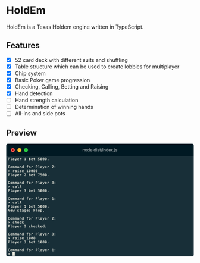 # HoldEm
HoldEm is a Texas Holdem engine written in TypeScript.

## Features
- [x] 52 card deck with different suits and shuffling
- [x] Table structure which can be used to create lobbies for multiplayer
- [x] Chip system
- [x] Basic Poker game progression
- [x] Checking, Calling, Betting and Raising 
- [x] Hand detection 
- [ ] Hand strength calculation
- [ ] Determination of winning hands
- [ ] All-ins and side pots

## Preview

![](docs/img/test.png)